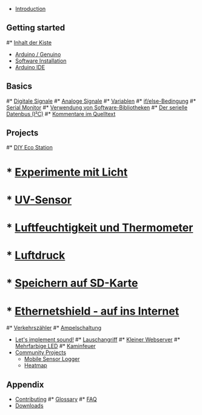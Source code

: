 * [Introduction](README.md)

## Getting started
#* [Inhalt der Kiste]()
* [Arduino / Genuino](getting_started/arduino_board.md)
* [Software Installation](getting_started/software_installation.md)
* [Arduino IDE](getting_started/arduino_ide.md)

## Basics
#* [Digitale Signale](basics/digital_signals.md)
#* [Analoge Signale](basics/analog_signals.md)
#* [Variablen](basics/variables.md)
#* [if/else-Bedingung](basics/if_else.md)
#* [Serial Monitor](basics/serial_monitor.md)
#* [Verwendung von Software-Bibliotheken](basics/libraries.md)
#* [Der serielle Datenbus (I²C)](basics/i2c.md)
#* [Kommentare im Quelltext](basics/comments.md)

## Projects
#* [DIY Eco Station](projects/eco_station/README.md)
#    * [Experimente mit Licht]()
#    * [UV-Sensor]()
#    * [Luftfeuchtigkeit und Thermometer]()
#    * [Luftdruck]()
#    * [Speichern auf SD-Karte]()
#    * [Ethernetshield - auf ins Internet]()
#* [Verkehrszähler]()
#* [Ampelschaltung]()
* [Let's implement sound!](projects/implement_sound.md)
#* [Lauschangriff]()
#* [Kleiner Webserver]()
#* [Mehrfarbige LED]()
#* [Kaminfeuer]()
* [Community Projects](community_projects/README.md)
    * [Mobile Sensor Logger](community_projects/Tutorial_ArduinoWeatherStation.md)
    * [Heatmap](community_projects/Tutorial_HeatmapCampusDiepenbeek.md)

## Appendix
* [Contributing](contributing.md)
#* [Glossary](GLOSSARY.md)
#* [FAQ](faq.md)
* [Downloads](downloads.md)
